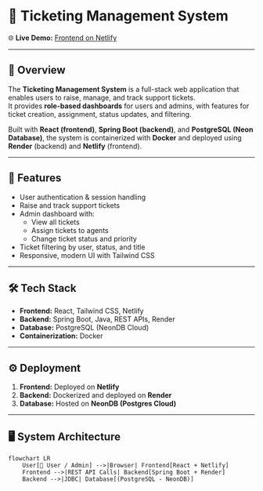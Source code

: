 # 🎫 Ticketing Management System  

🌐 **Live Demo:** [Frontend on Netlify]([https://your-frontend-link.netlify.app](https://effervescent-alfajores-e6cec1.netlify.app/))  

---

## 📌 Overview  
The **Ticketing Management System** is a full-stack web application that enables users to raise, manage, and track support tickets.  
It provides **role-based dashboards** for users and admins, with features for ticket creation, assignment, status updates, and filtering.  

Built with **React (frontend)**, **Spring Boot (backend)**, and **PostgreSQL (Neon Database)**, the system is containerized with **Docker** and deployed using **Render** (backend) and **Netlify** (frontend).  

---

## 🚀 Features  
- User authentication & session handling  
- Raise and track support tickets  
- Admin dashboard with:  
  - View all tickets  
  - Assign tickets to agents  
  - Change ticket status and priority  
- Ticket filtering by user, status, and title  
- Responsive, modern UI with Tailwind CSS  

---

## 🛠 Tech Stack  
- **Frontend:** React, Tailwind CSS, Netlify  
- **Backend:** Spring Boot, Java, REST APIs, Render  
- **Database:** PostgreSQL (NeonDB Cloud)  
- **Containerization:** Docker  

---

## ⚙️ Deployment  
1. **Frontend:** Deployed on **Netlify**  
2. **Backend:** Dockerized and deployed on **Render**  
3. **Database:** Hosted on **NeonDB (Postgres Cloud)**  

---

## 🖥️ System Architecture  

```mermaid
flowchart LR
    User[👤 User / Admin] -->|Browser| Frontend[React + Netlify]
    Frontend -->|REST API Calls| Backend[Spring Boot + Render]
    Backend -->|JDBC| Database[(PostgreSQL - NeonDB)]
